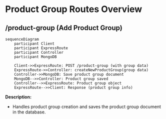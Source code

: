 # Product Group Routes Overview

## /product-group (Add Product Group)

```mermaid
sequenceDiagram
    participant Client
    participant ExpressRoute
    participant Controller
    participant MongoDB

    Client->>ExpressRoute: POST /product-group (with group data)
    ExpressRoute->>Controller: createNewProductGroup(group data)
    Controller->>MongoDB: Save product group document
    MongoDB-->>Controller: Product group saved
    Controller-->>ExpressRoute: Product group object
    ExpressRoute-->>Client: Response (product group info)
```

**Description:**
- Handles product group creation and saves the product group document in the database. 